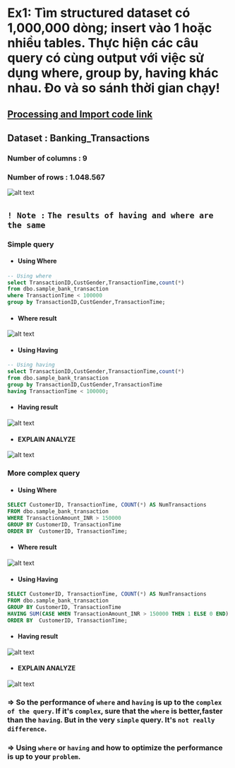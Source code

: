 # Ex1: Tìm structured dataset có 1,000,000 dòng; insert vào 1 hoặc nhiều tables. Thực hiện các câu query có cùng output với việc sử dụng where, group by, having khác nhau. Đo và so sánh thời gian chạy!

## [Processing and Import code link](https://github.com/hhtrieu0108/assignment_20062024/blob/main/Import_to_postgres.ipynb)

## Dataset : Banking_Transactions
### Number of columns : 9
### Number of rows : 1.048.567
![alt text](image-5.png)

## `! Note :` `The results of having and where are the same`
### Simple query 
- #### Using Where
```sql
-- Using where
select TransactionID,CustGender,TransactionTime,count(*)
from dbo.sample_bank_transaction
where TransactionTime < 100000
group by TransactionID,CustGender,TransactionTime;
```
- #### Where result 
![alt text](image-1.png)

- #### Using Having
```sql
-- Using having
select TransactionID,CustGender,TransactionTime,count(*)
from dbo.sample_bank_transaction
group by TransactionID,CustGender,TransactionTime
having TransactionTime < 100000;
```

- #### Having result 
![alt text](image-2.png)

- #### EXPLAIN ANALYZE
![alt text](image-7.png)


### More complex query
- #### Using Where
```sql
SELECT CustomerID, TransactionTime, COUNT(*) AS NumTransactions
FROM dbo.sample_bank_transaction
WHERE TransactionAmount_INR > 150000
GROUP BY CustomerID, TransactionTime
ORDER BY  CustomerID, TransactionTime;
```
- #### Where result 
![alt text](image-3.png)


- #### Using Having
```sql
SELECT CustomerID, TransactionTime, COUNT(*) AS NumTransactions
FROM dbo.sample_bank_transaction
GROUP BY CustomerID, TransactionTime
HAVING SUM(CASE WHEN TransactionAmount_INR > 150000 THEN 1 ELSE 0 END) > 0
ORDER BY  CustomerID, TransactionTime;
```
- #### Having result 
![alt text](image-4.png)

- #### EXPLAIN ANALYZE
![alt text](image-6.png)

### => So the performance of `where` and `having` is up to the `complex of the query`. If it's `complex`, sure that the `where` is better,faster than the `having`. But in the very `simple` query. It's `not really difference`. 
### => Using `where` or `having` and how to optimize the performance is up to your `problem`.
